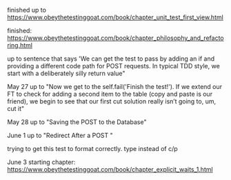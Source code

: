 finished up to https://www.obeythetestinggoat.com/book/chapter_unit_test_first_view.html

finished:  https://www.obeythetestinggoat.com/book/chapter_philosophy_and_refactoring.html

up to sentence that says 'We can get the test to pass by adding an if and providing a different code path for POST requests. In typical TDD style, we start with a deliberately silly return value"

May 27 up to "Now we get to the self.fail('Finish the test!'). If we extend our FT to check for adding a second item to the table (copy and paste is our friend), we begin to see that our first cut solution really isn’t going to, um, cut it"

May 28 up to "Saving the POST to the Database"

June 1 up to "Redirect After a POST
"

trying to get this test to format correctly. type instead of c/p

June 3 starting chapter: https://www.obeythetestinggoat.com/book/chapter_explicit_waits_1.html

